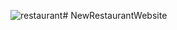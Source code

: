 ![restaurant](https://github.com/SerinCodeSS/NewRestaurantWebsite/assets/143172950/b9119c4c-c0b7-4317-8ecd-9c79ef388669)# NewRestaurantWebsite



